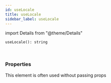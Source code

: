 ```yaml
---
id: useLocale
title: useLocale
sidebar_label: useLocale
---
```


import Details from "@theme/Details"


```tsx
useLocale(): string
```
<br/>



### Properties

This element is often used without passing props


